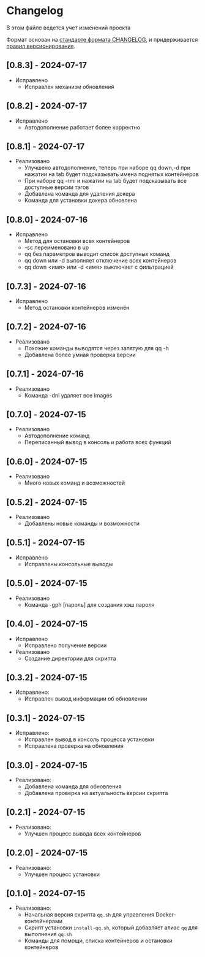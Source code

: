 # Changelog

В этом файле ведется учет изменений проекта

Формат основан на [стандарте формата CHANGELOG](https://keepachangelog.com/en/1.0.0/),
и придерживается [правил версионирования](https://semver.org/spec/v2.0.0.html).

## [0.8.3] - 2024-07-17

- Исправлено
  - Исправлен механизм обновления

## [0.8.2] - 2024-07-17

- Исправлено
  - Автодополнение работает более корректно

## [0.8.1] - 2024-07-17

- Реализовано
  - Улучшено автодополнение, теперь при наборе qq down,-d при нажатии на tab будет подсказывать имена поднятых контейнеров
  - При наборе qq -rmi и нажатии на tab будет подсказывать все доступные версии тэгов
  - Добавлена команда для удаления докера
  - Команда для установки докера обновлена

## [0.8.0] - 2024-07-16

- Исправлено
  - Метод для остановки всех контейнеров
  - -sc переименовано в up
  - qq без параметров выводит список доступных команд
  - qq down или -d выполняет отключение всех контейнеров
  - qq down <имя> или -d <имя> выключает с фильтрацией

## [0.7.3] - 2024-07-16

- Исправлено
  - Метод остановки контейнеров изменён

## [0.7.2] - 2024-07-16

- Реализовано
  - Похожие команды выводятся через запятую для qq -h
  - Добавлена более умная проверка версии

## [0.7.1] - 2024-07-16

- Реализовано
  - Команда -dni удаляет все <none> images

## [0.7.0] - 2024-07-15

- Реализовано
  - Автодополнение команд
  - Переписанный вывод в консоль и работа всех функций

## [0.6.0] - 2024-07-15

- Реализовано
  - Много новых команд и возможностей

## [0.5.2] - 2024-07-15

- Реализовано
  - Добавлены новые команды и возможности

## [0.5.1] - 2024-07-15

- Исправлено
  - Исправлены консольные выводы

## [0.5.0] - 2024-07-15

- Реализовано
  - Команда -gph [пароль] для создания хэш пароля

## [0.4.0] - 2024-07-15
- Исправлено 
  - Исправлено получение версии
- Реализовано
  - Создание директории для скрипта

## [0.3.2] - 2024-07-15
- Исправлено:
  - Исправлен вывод информации об обновлении

## [0.3.1] - 2024-07-15
- Исправлено:
  - Исправлен вывод в консоль процесса установки
  - Исправлена проверка на обновления

## [0.3.0] - 2024-07-15
- Реализовано:
  - Добавлена команда для обновления
  - Добавлена проверка на актуальность версии скрипта

## [0.2.1] - 2024-07-15
- Реализовано:
  - Улучшен процесс вывода всех контейнеров

## [0.2.0] - 2024-07-15
- Реализовано:
  - Улучшен процесс установки

## [0.1.0] - 2024-07-15
- Реализовано:
  - Начальная версия скрипта `qq.sh` для управления Docker-контейнерами
  - Скрипт установки `install-qq.sh`, который добавляет алиас `qq` для выполнения `qq.sh`
  - Команды для помощи, списка контейнеров и остановки контейнеров
